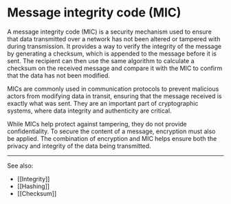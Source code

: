
# Message integrity code (MIC)

A message integrity code (MIC) is a security mechanism used to ensure that data transmitted over a network has not been altered or tampered with during transmission. It provides a way to verify the integrity of the message by generating a checksum, which is appended to the message before it is sent. The recipient can then use the same algorithm to calculate a checksum on the received message and compare it with the MIC to confirm that the data has not been modified.

MICs are commonly used in communication protocols to prevent malicious actors from modifying data in transit, ensuring that the message received is exactly what was sent. They are an important part of cryptographic systems, where data integrity and authenticity are critical.

While MICs help protect against tampering, they do not provide confidentiality. To secure the content of a message, encryption must also be applied. The combination of encryption and MIC helps ensure both the privacy and integrity of the data being transmitted.

---

See also:

- [[Integrity]]
- [[Hashing]]
- [[Checksum]]